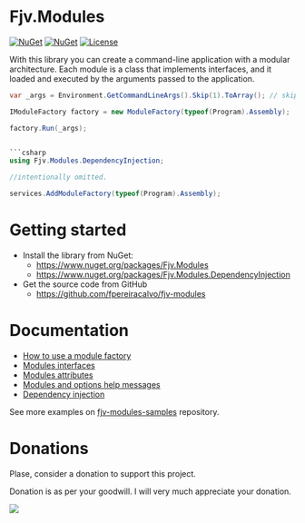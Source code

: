 # Fjv.Modules

[![NuGet](https://img.shields.io/nuget/v/Fjv.Modules.svg)](https://www.nuget.org/packages/Fjv.Modules/) [![NuGet](https://img.shields.io/nuget/dt/Fjv.Modules.svg)](https://www.nuget.org/packages/Fjv.Modules/) [![License](https://img.shields.io/github/license/fpereiracalvo/fjv-modules.svg)](LICENSE)

With this library you can create a command-line application with a modular architecture. Each module is a class that implements interfaces, and it loaded and executed by the arguments passed to the application.

```csharp
var _args = Environment.GetCommandLineArgs().Skip(1).ToArray(); // skiping argument on .Net6.

IModuleFactory factory = new ModuleFactory(typeof(Program).Assembly);

factory.Run(_args);
```

```csharp

```csharp
using Fjv.Modules.DependencyInjection;

//intentionally omitted.

services.AddModuleFactory(typeof(Program).Assembly);
```

# Getting started

- Install the library from NuGet:
  - https://www.nuget.org/packages/Fjv.Modules
  - https://www.nuget.org/packages/Fjv.Modules.DependencyInjection
- Get the source code from GitHub
  - https://github.com/fpereiracalvo/fjv-modules


# Documentation

- [How to use a module factory](Documentation/ModuleFactory.md)
- [Modules interfaces](Documentation/ModuleInterfaces.md)
- [Modules attributes](Documentation/ModulesAttributes.md)
- [Modules and options help messages](Documentation/HelpMessages.md)
- [Dependency injection](Documentation/DependencyInjection.md)

See more examples on [fjv-modules-samples](https://github.com/fpereiracalvo/fjv-modules-samples) repository.

# Donations

Plase, consider a donation to support this project.

Donation is as per your goodwill. I will very much appreciate your donation.

[![](https://www.paypalobjects.com/en_US/i/btn/btn_donateCC_LG.gif)](https://paypal.me/fpereiracalvo?country.x=CL&locale.x=en_US)